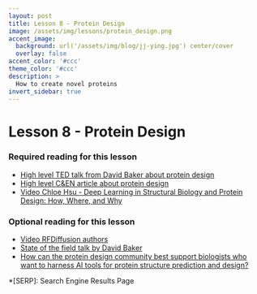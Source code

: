 ```yaml
---
layout: post
title: Lesson 8 - Protein Design	
image: /assets/img/lessons/protein_design.png
accent_image: 
  background: url('/assets/img/blog/jj-ying.jpg') center/cover
  overlay: false
accent_color: '#ccc'
theme_color: '#ccc'
description: >
  How to create novel proteins
invert_sidebar: true
---
```


# Lesson 8 - Protein Design	

### Required reading for this lesson
- [High level TED talk from David Baker about protein design](https://www.youtube.com/watch?v=PJLT0cAPNfs)
- [High level C&EN article about protein design](https://cen.acs.org/physical-chemistry/protein-folding/Generative-AI-dreaming-new-proteins/101/i12)
- [Video Chloe Hsu - Deep Learning in Structural Biology and Protein Design: How, Where, and Why](https://www.youtube.com/watch?v=UJGtwUFQKfs&t=2309s)


### Optional reading for this lesson
- [Video RFDiffusion authors](https://www.youtube.com/watch?v=wIHwHDt2NoI)
- [State of the field talk by David Baker](https://www.youtube.com/watch?v=-H27Kv5duYA)
- [How can the protein design community best support biologists who want to harness AI tools for protein structure prediction and design?](https://www.cell.com/cell-systems/fulltext/S2405-4712(23)00212-0)


*[SERP]: Search Engine Results Page
